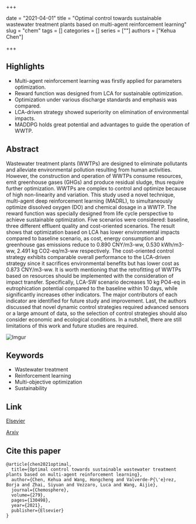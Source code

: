 +++

date = "2021-04-01"
title = "Optimal control towards sustainable wastewater treatment plants based on multi-agent reinforcement learning"
slug = "chem"
tags = []
categories = []
series = [""]
authors = ["Kehua Chen"]

+++

## Highlights

- Multi-agent reinforcement learning was firstly applied for parameters optimization.
- Reward function was designed from LCA for sustainable optimization.
- Optimization under various discharge standards and emphasis was compared.
- LCA-driven strategy showed superiority on elimination of environmental impacts.
- MADDPG holds great potential and advantages to guide the operation of WWTP.



## Abstract

Wastewater treatment plants (WWTPs) are designed to eliminate pollutants and alleviate environmental pollution resulting from human activities. However, the construction and operation of WWTPs consume resources, emit greenhouse gases (GHGs) and produce residual sludge, thus require further optimization. WWTPs are complex to control and optimize because of high non-linearity and variation. This study used a novel technique, multi-agent deep reinforcement learning (MADRL), to simultaneously optimize dissolved oxygen (DO) and chemical dosage in a WWTP. The reward function was specially designed from life cycle perspective to achieve sustainable optimization. Five scenarios were considered: baseline, three different effluent quality and cost-oriented scenarios. The result shows that optimization based on LCA has lower environmental impacts compared to baseline scenario, as cost, energy consumption and greenhouse gas emissions reduce to 0.890 CNY/m3-ww, 0.530 kWh/m3-ww, 2.491 kg CO2-eq/m3-ww respectively. The cost-oriented control strategy exhibits comparable overall performance to the LCA-driven strategy since it sacrifices environmental benefits but has lower cost as 0.873 CNY/m3-ww. It is worth mentioning that the retrofitting of WWTPs based on resources should be implemented with the consideration of impact transfer. Specifically, LCA-SW scenario decreases 10 kg PO4-eq in eutrophication potential compared to the baseline within 10 days, while significantly increases other indicators. The major contributors of each indicator are identified for future study and improvement. Last, the authors discussed that novel dynamic control strategies required advanced sensors or a large amount of data, so the selection of control strategies should also consider economic and ecological conditions. In a nutshell, there are still limitations of this work and future studies are required.

![Imgur](https://i.imgur.com/WxVvbBD.png)

## Keywords

- Wastewater treatment
- Reinforcement learning
- Multi-objective optimization
- Sustainability

## Link

[Elsevier](https://www.sciencedirect.com/science/article/abs/pii/S0045653521009681)

[Arxiv](https://arxiv.org/pdf/2008.10417.pdf)

## Cite this paper

    @article{chen2021optimal,
      title={Optimal control towards sustainable wastewater treatment plants based on multi-agent reinforcement learning},
      author={Chen, Kehua and Wang, Hongcheng and Valverde-P{\'e}rez, Borja and Zhai, Siyuan and Vezzaro, Luca and Wang, Aijie},
      journal={Chemosphere},
      volume={279},
      pages={130498},
      year={2021},
      publisher={Elsevier}
    }